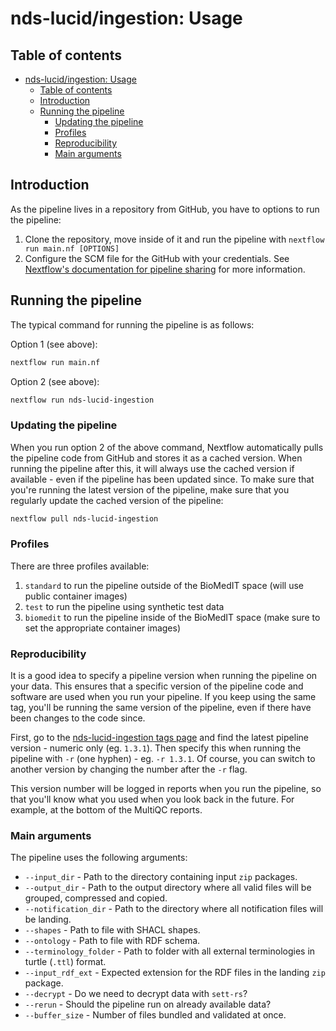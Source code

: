 # nds-lucid/ingestion: Usage

## Table of contents

- [nds-lucid/ingestion: Usage](#nds-lucidingestion-usage)
  - [Table of contents](#table-of-contents)
  - [Introduction](#introduction)
  - [Running the pipeline](#running-the-pipeline)
    - [Updating the pipeline](#updating-the-pipeline)
    - [Profiles](#profiles)
    - [Reproducibility](#reproducibility)
    - [Main arguments](#main-arguments)

## Introduction

As the pipeline lives in a repository from GitHub, you have to options to run the pipeline:
1)  Clone the repository, move inside of it and run the pipeline with `nextflow run main.nf [OPTIONS]`
2)  Configure the SCM file for the GitHub with your credentials. See [Nextflow's documentation for pipeline sharing](https://www.nextflow.io/docs/latest/sharing.html#private-server-configuration) for more information.

## Running the pipeline

The typical command for running the pipeline is as follows:

Option 1 (see above):
```bash
nextflow run main.nf
```
Option 2 (see above):
```bash
nextflow run nds-lucid-ingestion
```

### Updating the pipeline

When you run option 2 of the above command, Nextflow automatically pulls the pipeline code from GitHub and stores it as a cached version. When running the pipeline after this, it will always use the cached version if available - even if the pipeline has been updated since. To make sure that you're running the latest version of the pipeline, make sure that you regularly update the cached version of the pipeline:

```bash
nextflow pull nds-lucid-ingestion
```

### Profiles

There are three profiles available:

  1. `standard` to run the pipeline outside of the BioMedIT space (will use public container images)
  2. `test` to run the pipeline using synthetic test data
  3. `biomedit` to run the pipeline inside of the BioMedIT space (make sure to set the appropriate container images)

### Reproducibility

It is a good idea to specify a pipeline version when running the pipeline on your data. This ensures that a specific version of the pipeline code and software are used when you run your pipeline. If you keep using the same tag, you'll be running the same version of the pipeline, even if there have been changes to the code since.

First, go to the [nds-lucid-ingestion tags page](https://github.com/sdsc-ordes/nds-lucid-ingestion/tags) and find the latest pipeline version - numeric only (eg. `1.3.1`). Then specify this when running the pipeline with `-r` (one hyphen) - eg. `-r 1.3.1`. Of course, you can switch to another version by changing the number after the `-r` flag.

This version number will be logged in reports when you run the pipeline, so that you'll know what you used when you look back in the future. For example, at the bottom of the MultiQC reports.

### Main arguments

The pipeline uses the following arguments:

* `--input_dir` - Path to the directory containing input `zip` packages.
* `--output_dir` - Path to the output directory where all valid files will be grouped, compressed and copied.
* `--notification_dir` - Path to the directory where all notification files will be landing.
* `--shapes` - Path to file with SHACL shapes.
* `--ontology` - Path to file with RDF schema.
* `--terminology_folder` - Path to folder with all external terminologies in turtle (`.ttl`) format.
* `--input_rdf_ext` - Expected extension for the RDF files in the landing `zip` package.
* `--decrypt` - Do we need to decrypt data with `sett-rs`?
* `--rerun` - Should the pipeline run on already available data?
* `--buffer_size` - Number of files bundled and validated at once.